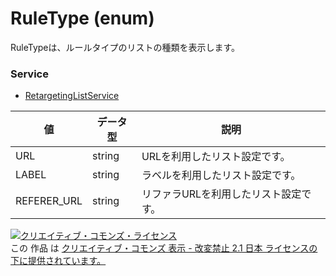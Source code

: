 # RuleType (enum)
RuleTypeは、ルールタイプのリストの種類を表示します。

### Service
+ [RetargetingListService](../services/RetargetingListService.md)

| 値 | データ型 | 説明 | 
|---|---|---|
| URL| string| URLを利用したリスト設定です。 |
| LABEL| string| ラベルを利用したリスト設定です。 |
| REFERER_URL| string| リファラURLを利用したリスト設定です。 |

<a rel="license" href="http://creativecommons.org/licenses/by-nd/2.1/jp/"><img alt="クリエイティブ・コモンズ・ライセンス" style="border-width:0" src="https://i.creativecommons.org/l/by-nd/2.1/jp/88x31.png" /></a><br />この 作品 は <a rel="license" href="http://creativecommons.org/licenses/by-nd/2.1/jp/">クリエイティブ・コモンズ 表示 - 改変禁止 2.1 日本 ライセンスの下に提供されています。</a>
